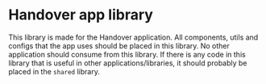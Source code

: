 # Handover app library
This library is made for the Handover application. All components, utils and configs that the app uses should be placed in this library. No other application should consume from this library. If there is any code in this library that is useful in other applications/libraries, it should probably be placed in the `shared` library.
